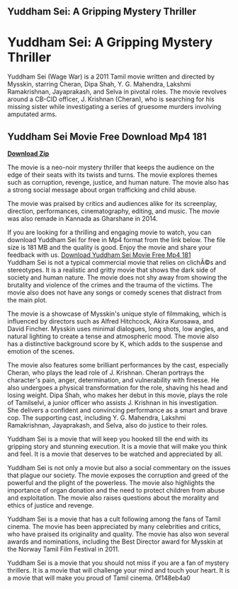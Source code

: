 ## Yuddham Sei: A Gripping Mystery Thriller

  
# Yuddham Sei: A Gripping Mystery Thriller
 
Yuddham Sei (Wage War) is a 2011 Tamil movie written and directed by Mysskin, starring Cheran, Dipa Shah, Y. G. Mahendra, Lakshmi Ramakrishnan, Jayaprakash, and Selva in pivotal roles. The movie revolves around a CB-CID officer, J. Krishnan (Cheran), who is searching for his missing sister while investigating a series of gruesome murders involving amputated arms.
 
## Yuddham Sei Movie Free Download Mp4 181


[**Download Zip**](https://denirade.blogspot.com/?download=2tK3yo)

 
The movie is a neo-noir mystery thriller that keeps the audience on the edge of their seats with its twists and turns. The movie explores themes such as corruption, revenge, justice, and human nature. The movie also has a strong social message about organ trafficking and child abuse.
 
The movie was praised by critics and audiences alike for its screenplay, direction, performances, cinematography, editing, and music. The movie was also remade in Kannada as Gharshane in 2014.
 
If you are looking for a thrilling and engaging movie to watch, you can download Yuddham Sei for free in Mp4 format from the link below. The file size is 181 MB and the quality is good. Enjoy the movie and share your feedback with us.
 [Download Yuddham Sei Movie Free Mp4 181](https://example.com/yuddham-sei-movie-free-download-mp4-181)  
Yuddham Sei is not a typical commercial movie that relies on clichÃ©s and stereotypes. It is a realistic and gritty movie that shows the dark side of society and human nature. The movie does not shy away from showing the brutality and violence of the crimes and the trauma of the victims. The movie also does not have any songs or comedy scenes that distract from the main plot.
 
The movie is a showcase of Mysskin's unique style of filmmaking, which is influenced by directors such as Alfred Hitchcock, Akira Kurosawa, and David Fincher. Mysskin uses minimal dialogues, long shots, low angles, and natural lighting to create a tense and atmospheric mood. The movie also has a distinctive background score by K, which adds to the suspense and emotion of the scenes.
 
The movie also features some brilliant performances by the cast, especially Cheran, who plays the lead role of J. Krishnan. Cheran portrays the character's pain, anger, determination, and vulnerability with finesse. He also undergoes a physical transformation for the role, shaving his head and losing weight. Dipa Shah, who makes her debut in this movie, plays the role of Tamilselvi, a junior officer who assists J. Krishnan in his investigation. She delivers a confident and convincing performance as a smart and brave cop. The supporting cast, including Y. G. Mahendra, Lakshmi Ramakrishnan, Jayaprakash, and Selva, also do justice to their roles.
 
Yuddham Sei is a movie that will keep you hooked till the end with its gripping story and stunning execution. It is a movie that will make you think and feel. It is a movie that deserves to be watched and appreciated by all.
  
Yuddham Sei is not only a movie but also a social commentary on the issues that plague our society. The movie exposes the corruption and greed of the powerful and the plight of the powerless. The movie also highlights the importance of organ donation and the need to protect children from abuse and exploitation. The movie also raises questions about the morality and ethics of justice and revenge.
 
Yuddham Sei is a movie that has a cult following among the fans of Tamil cinema. The movie has been appreciated by many celebrities and critics, who have praised its originality and quality. The movie has also won several awards and nominations, including the Best Director award for Mysskin at the Norway Tamil Film Festival in 2011.
 
Yuddham Sei is a movie that you should not miss if you are a fan of mystery thrillers. It is a movie that will challenge your mind and touch your heart. It is a movie that will make you proud of Tamil cinema.
 0f148eb4a0
